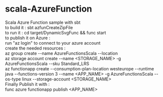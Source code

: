 # scala-AzureFunction
Scala Azure Function sample with sbt   
to build it : sbt azfunCreateZipFile  
to run it : cd target/DynamicSvgFunc && func start  
to publish it on Azure :  
run "az login" to connect to your azure account  
create the needed resources :  
az group create --name AzureFunctionsScala --location <REGION>  
az storage account create --name <STORAGE_NAME> -g AzureFunctionsScala --sku Standard_LRS  
az functionapp create --consumption-plan-location westeurope --runtime java --functions-version 3 --name <APP_NAME> -g  AzureFunctionsScala --os-type linux --storage-account <STORAGE_NAME>  
Finally Publish it with :  
func azure functionapp publish <APP_NAME>  
